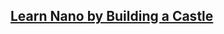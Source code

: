## [Learn Nano by Building a Castle](https://github.com/freeCodeCamp/learn-nano-by-building-a-castle/blob/main/TUTORIAL.md)